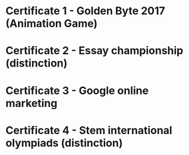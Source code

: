 # Certificate 1 - Golden Byte 2017 (Animation Game)
# Certificate 2 - Essay championship (distinction)
# Certificate 3 - Google online marketing
# Certificate 4 - Stem international olympiads (distinction)
